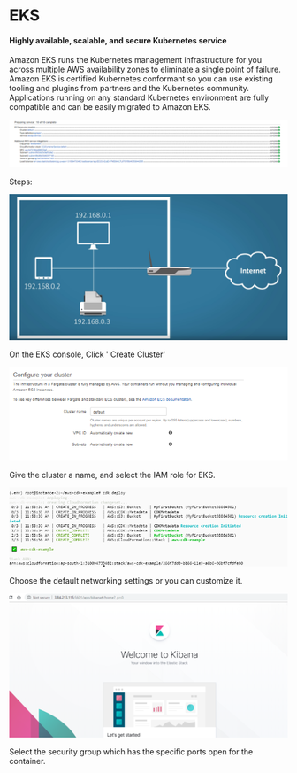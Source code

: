 # EKS

#### Highly available, scalable, and secure Kubernetes service <a id="Highly_available.2C_scalable.2C_and_secure_Kubernetes_service"></a>

Amazon EKS runs the Kubernetes management infrastructure for you across multiple AWS availability zones to eliminate a single point of failure. Amazon EKS is certified Kubernetes conformant so you can use existing tooling and plugins from partners and the Kubernetes community. Applications running on any standard Kubernetes environment are fully compatible and can be easily migrated to Amazon EKS.

![](../../.gitbook/assets/image%20%2819%29.png)

Steps:

![](../../.gitbook/assets/image%20%28105%29.png)

On the EKS console, Click ' Create Cluster'

![](../../.gitbook/assets/image%20%2867%29.png)

Give the cluster a name, and select the IAM role for EKS.

![](../../.gitbook/assets/image%20%28130%29.png)

Choose the default networking settings or you can customize it.

![](../../.gitbook/assets/image%20%28115%29.png)

Select the security group which has the specific ports open for the container.




